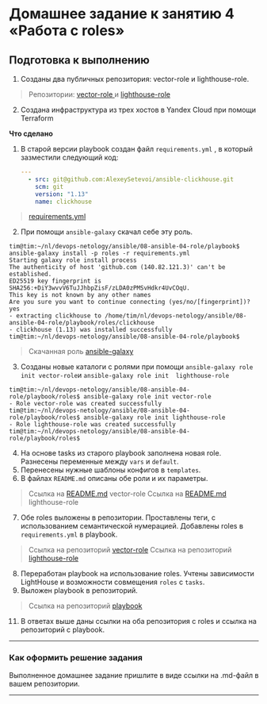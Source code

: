 # Домашнее задание к занятию 4 «Работа с roles»

## Подготовка к выполнению

1. Созданы два публичных репозитория: vector-role и lighthouse-role.
 > Репозитории: [vector-role ](https://github.com/YTimashev/vector-role.git) и [lighthouse-role](https://github.com/YTimashev/lighthouse-role.git)
2. Создана инфраструктура из трех хостов в Yandex Cloud при помощи Terraform 

**Что сделано**

1. В старой версии playbook создан файл `requirements.yml` , в который зазместили следующий код:

   ```yaml
   ---
     - src: git@github.com:AlexeySetevoi/ansible-clickhouse.git
       scm: git
       version: "1.13"
       name: clickhouse 
   ```

> [requirements.yml](playbook/requirements.yml)

2. При помощи `ansible-galaxy` скачал себе эту роль.
```
tim@tim:~/nl/devops-netology/ansible/08-ansible-04-role/playbook$ ansible-galaxy install -p roles -r requirements.yml
Starting galaxy role install process
The authenticity of host 'github.com (140.82.121.3)' can't be established.
ED25519 key fingerprint is SHA256:+DiY3wvvV6TuJJhbpZisF/zLDA0zPMSvHdkr4UvCOqU.
This key is not known by any other names
Are you sure you want to continue connecting (yes/no/[fingerprint])? yes
- extracting clickhouse to /home/tim/nl/devops-netology/ansible/08-ansible-04-role/playbook/roles/clickhouse
- clickhouse (1.13) was installed successfully
tim@tim:~/nl/devops-netology/ansible/08-ansible-04-role/playbook$ 
```
> Скачанная роль [ansible-galaxy](playbook/roles/clickhouse)

3. Созданы новые каталоги с ролями при помощи `ansible-galaxy role init vector-role`и `ansible-galaxy role init  lighthouse-role`
```
tim@tim:~/nl/devops-netology/ansible/08-ansible-04-role/playbook/roles$ ansible-galaxy role init vector-role
- Role vector-role was created successfully
tim@tim:~/nl/devops-netology/ansible/08-ansible-04-role/playbook/roles$ ansible-galaxy role init lighthouse-role
- Role lighthouse-role was created successfully
tim@tim:~/nl/devops-netology/ansible/08-ansible-04-role/playbook/roles$ 
```
4. На основе tasks из старого playbook заполнена новая role. Разнесены переменные между `vars` и `default`. 
5. Перенесены нужные шаблоны конфигов в `templates`.
6. В файлах `README.md` описаны обе роли и их параметры. 
>Ссылка на [README.md](playbook/roles/vector-role/README.md) vector-role
>Ссылка на [README.md](playbook/roles/lighthouse-role/README.md) lighthouse-role

7. Обе roles выложены в репозитории. Проставлены теги, с использованием семантической нумерацией. Добавлены roles в `requirements.yml` в playbook.
>Ссылка на репозиторий [vector-role](https://github.com/YTimashev/vector-role.git) 
>Ссылка на репозиторий [lighthouse-role](https://github.com/YTimashev/lighthouse-role.git)

8. Переработан playbook на использование roles. Учтены зависимости LightHouse и возможности совмещения `roles` с `tasks`.
9. Выложен playbook в репозиторий.
>Ссылка на репозиторий [playbook](https://github.com/YTimashev/ansible_lesson/tree/main/08-ansible-04-role/playbook)

11. В ответах выше даны ссылки на оба репозитория с roles и ссылка на репозиторий с playbook.

---

### Как оформить решение задания

Выполненное домашнее задание пришлите в виде ссылки на .md-файл в вашем репозитории.

---

